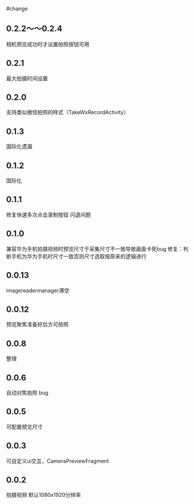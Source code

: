 
#change

0.2.2～～0.2.4
------
相机预览成功时才设置拍照按钮可用

0.2.1
------
最大拍摄时间设置

0.2.0
-------
支持类似微信拍照的样式（TakeWxRecordActivity）


0.1.3
------
国际化遗漏

0.1.2
-------
国际化

0.1.1
------
修复快速多次点击录制按钮 闪退问题

0.1.0
-------
兼容华为手机拍摄视频时预览尺寸于采集尺寸不一致导致画面卡死bug
修复：判断手机为华为手机时尺寸一致否则尺寸选取按原来的逻辑进行


0.0.13
-------
imagereadermanager滞空

0.0.12
------
预览聚焦准备好后方可拍照

0.0.8
--------
整理

0.0.6
-------
自动对焦拍照 bug

0.0.5
------
可配置预览尺寸

0.0.3
-------
可自定义ui交互，CameraPreviewFragment

0.0.2
------
拍摄视频 默认1080x1920分辨率